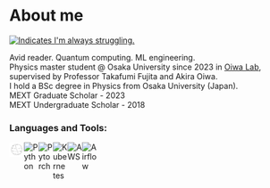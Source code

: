 # About me

<a href="https://ejje.weblio.jp/content/struggle" target="_blank" rel="noopener noreferrer" title="😵"><img src="https://img.shields.io/badge/Always-struggling-red?style=flat" alt="Indicates I'm always struggling."></a>

Avid reader. Quantum computing. ML engineering.  
Physics master student @ Osaka University since 2023 in [Oiwa Lab](https://www.sanken.osaka-u.ac.jp/labs/qse/indexEN.html), supervised by Professor Takafumi Fujita and Akira Oiwa.  
I hold a BSc degree in Physics from Osaka University (Japan). </br>
MEXT Graduate Scholar - 2023 </br> 
MEXT Undergraduate Scholar - 2018 </br>

### Languages and Tools:

<img align="left" alt="Qiskit" width="26px" src="https://raw.githubusercontent.com/AkashGutha/Qiskit-Snippets/master/assets/qiskit.gif" />
<img align="left" alt="Python" width="26px" src="https://cdn3.iconfinder.com/data/icons/logos-and-brands-adobe/512/267_Python-512.png" />
<img align="left" alt="Pytorch" width="26px" src="https://static.nvidiagrid.net/ngc/containers/pytorch-logo-light.png" />
<img align="left" alt="Kubernetes" width="26px" src="https://sdtimes.com/wp-content/uploads/2017/12/21_d3cvM_400x400.png" />
<img align="left" alt="AWS" width="26px" src="https://cdn2.iconfinder.com/data/icons/amazon-aws-stencils/100/Non-Service_Specific_copy__AWS_Cloud-512.png" />
<img align="left" alt="Airflow" width="26px" src="https://miro.medium.com/max/1080/1*t1oDj6glJBSSHhqJZJxJOA.png" />
<br />
<br />
